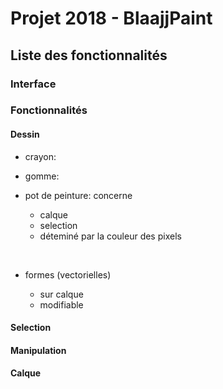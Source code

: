 # Projet 2018  -  BlaajjPaint



## Liste des fonctionnalités

### Interface

### Fonctionnalités

#### Dessin

- crayon: 

- gomme:

- pot de peinture: concerne

  - calque 
  - selection
  - déteminé par la couleur des pixels

  ​

- formes (vectorielles)

  - sur calque
  - modifiable 

#### Selection

#### Manipulation

#### Calque



